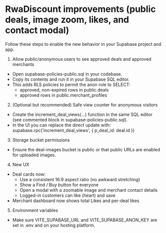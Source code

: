 # RwaDiscount improvements (public deals, image zoom, likes, and contact modal)

Follow these steps to enable the new behavior in your Supabase project and app.

1) Allow public/anonymous users to see approved deals and approved merchants
- Open supabase-policies-public.sql in your codebase.
- Copy its contents and run it in your Supabase SQL editor.
- This adds RLS policies to permit the anon role to SELECT:
  - approved, non-expired rows in public.deals
  - approved rows in public.merchant_profiles

2) (Optional but recommended) Safe view counter for anonymous visitors
- Create the increment_deal_views(...) function in the same SQL editor (see commented block in supabase-policies-public.sql).
- In the UI you can replace the direct update with:
  supabase.rpc('increment_deal_views', { p_deal_id: deal.id })

3) Storage bucket permissions
- Ensure the deal-images bucket is public or that public URLs are enabled for uploaded images.

4) New UX
- Deal cards now:
  - Use a consistent 16:9 aspect ratio (no awkward stretching)
  - Show a Find / Buy button for everyone
  - Open a modal with a zoomable image and merchant contact details
  - Logged-in customers can like (heart) and save
- Merchant dashboard now shows total Likes and per-deal likes

5) Environment variables
- Make sure VITE_SUPABASE_URL and VITE_SUPABASE_ANON_KEY are set in .env and on your hosting platform.
